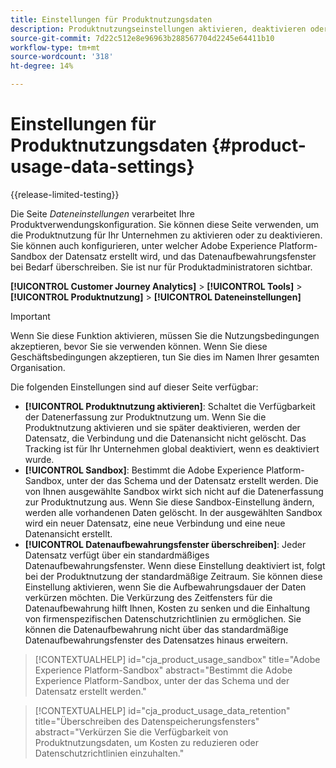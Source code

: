 ```yaml
---
title: Einstellungen für Produktnutzungsdaten
description: Produktnutzungseinstellungen aktivieren, deaktivieren oder konfigurieren.
source-git-commit: 7d22c512e8e96963b288567704d2245e64411b10
workflow-type: tm+mt
source-wordcount: '318'
ht-degree: 14%

---
```


# Einstellungen für Produktnutzungsdaten {#product-usage-data-settings}

{{release-limited-testing}}

Die Seite _Dateneinstellungen_ verarbeitet Ihre Produktverwendungskonfiguration. Sie können diese Seite verwenden, um die Produktnutzung für Ihr Unternehmen zu aktivieren oder zu deaktivieren. Sie können auch konfigurieren, unter welcher Adobe Experience Platform-Sandbox der Datensatz erstellt wird, und das Datenaufbewahrungsfenster bei Bedarf überschreiben. Sie ist nur für Produktadministratoren sichtbar.

**[!UICONTROL Customer Journey Analytics]** > **[!UICONTROL Tools]** > **[!UICONTROL Produktnutzung]** > **[!UICONTROL Dateneinstellungen]**

>[!IMPORTANT]
>Wenn Sie diese Funktion aktivieren, müssen Sie die Nutzungsbedingungen akzeptieren, bevor Sie sie verwenden können. Wenn Sie diese Geschäftsbedingungen akzeptieren, tun Sie dies im Namen Ihrer gesamten Organisation.

Die folgenden Einstellungen sind auf dieser Seite verfügbar:

* **[!UICONTROL Produktnutzung aktivieren]**: Schaltet die Verfügbarkeit der Datenerfassung zur Produktnutzung um. Wenn Sie die Produktnutzung aktivieren und sie später deaktivieren, werden der Datensatz, die Verbindung und die Datenansicht nicht gelöscht. Das Tracking ist für Ihr Unternehmen global deaktiviert, wenn es deaktiviert wurde.
* **[!UICONTROL Sandbox]**: Bestimmt die Adobe Experience Platform-Sandbox, unter der das Schema und der Datensatz erstellt werden. Die von Ihnen ausgewählte Sandbox wirkt sich nicht auf die Datenerfassung zur Produktnutzung aus. Wenn Sie diese Sandbox-Einstellung ändern, werden alle vorhandenen Daten gelöscht. In der ausgewählten Sandbox wird ein neuer Datensatz, eine neue Verbindung und eine neue Datenansicht erstellt.
* **[!UICONTROL Datenaufbewahrungsfenster überschreiben]**: Jeder Datensatz verfügt über ein standardmäßiges Datenaufbewahrungsfenster. Wenn diese Einstellung deaktiviert ist, folgt bei der Produktnutzung der standardmäßige Zeitraum. Sie können diese Einstellung aktivieren, wenn Sie die Aufbewahrungsdauer der Daten verkürzen möchten. Die Verkürzung des Zeitfensters für die Datenaufbewahrung hilft Ihnen, Kosten zu senken und die Einhaltung von firmenspezifischen Datenschutzrichtlinien zu ermöglichen. Sie können die Datenaufbewahrung nicht über das standardmäßige Datenaufbewahrungsfenster des Datensatzes hinaus erweitern.

>[!CONTEXTUALHELP]
>id="cja_product_usage_sandbox"
>title="Adobe Experience Platform-Sandbox"
>abstract="Bestimmt die Adobe Experience Platform-Sandbox, unter der das Schema und der Datensatz erstellt werden."

>[!CONTEXTUALHELP]
>id="cja_product_usage_data_retention"
>title="Überschreiben des Datenspeicherungsfensters"
>abstract="Verkürzen Sie die Verfügbarkeit von Produktnutzungsdaten, um Kosten zu reduzieren oder Datenschutzrichtlinien einzuhalten."
